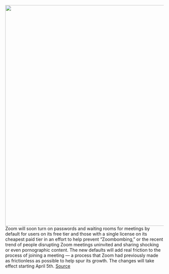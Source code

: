 <img src='https://cdn.vox-cdn.com/thumbor/0Il5TE6VQ43F0kD92I7_jNnqS6E=/0x0:5800x3258/1200x800/filters:focal(2436x1165:3364x2093)/cdn.vox-cdn.com/uploads/chorus_image/image/66602241/1215398452.jpg.0.jpg' width='700px' /><br/>
Zoom will soon turn on passwords and waiting rooms for meetings by default for users on its free tier and those with a single license on its cheapest paid tier in an effort to help prevent “Zoombombing,” or the recent trend of people disrupting Zoom meetings uninvited and sharing shocking or even pornographic content. The new defaults will add real friction to the process of joining a meeting — a process that Zoom had previously made as frictionless as possible to help spur its growth. The changes will take effect starting April 5th.
<a href='https://www.theverge.com/2020/4/3/21207643/zoom-security-privacy-zoombombing-passwords-waiting-rooms-default'> Source <a/>